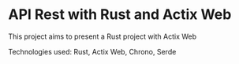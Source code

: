 # API Rest with Rust and Actix Web
This project aims to present a Rust project with Actix Web

Technologies used: Rust, Actix Web, Chrono, Serde